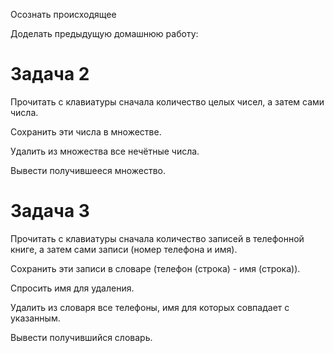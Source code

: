 Осознать происходящее

Доделать предыдущую домашнюю работу:

# Задача 2

Прочитать с клавиатуры сначала количество целых чисел, а затем сами числа.

Сохранить эти числа в множестве.

Удалить из множества все нечётные числа.

Вывести получившееся множество.

# Задача 3

Прочитать с клавиатуры сначала количество записей в телефонной книге, а затем сами записи (номер телефона и имя).

Сохранить эти записи в словаре (телефон (строка) - имя (строка)).

Спросить имя для удаления.

Удалить из словаря все телефоны, имя для которых совпадает с указанным.

Вывести получившийся словарь.
